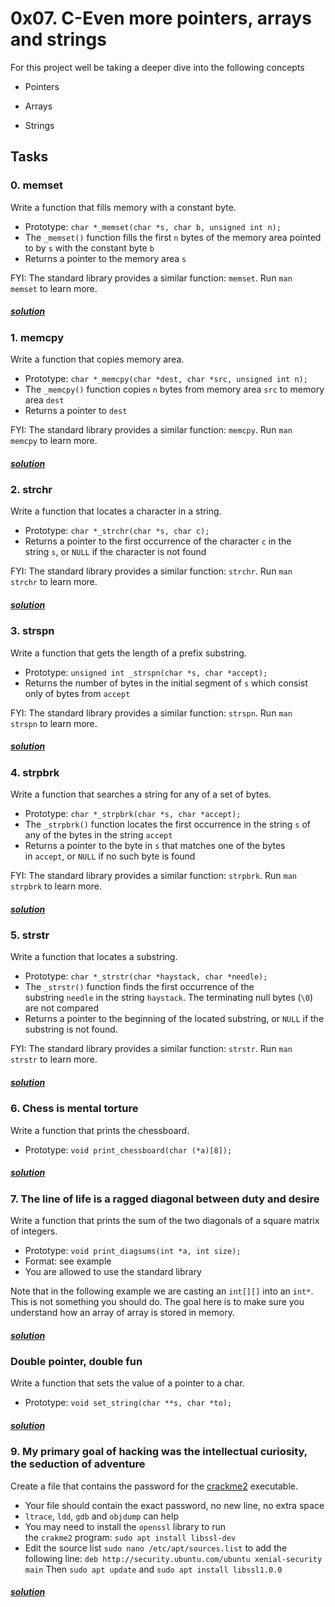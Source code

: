 # 0x07. C-Even more pointers, arrays and strings

For this project well be taking a deeper dive into the following concepts

* Pointers

* Arrays

* Strings
  
  

## Tasks

### 0. memset

Write a function that fills memory with a constant byte.

- Prototype: `char *_memset(char *s, char b, unsigned int n);`
- The `_memset()` function fills the first `n` bytes of the memory area pointed to by `s` with the constant byte `b`
- Returns a pointer to the memory area `s`

FYI: The standard library provides a similar function: `memset`. Run `man memset` to learn more.

##### [solution](0-memset.c)

### 1. memcpy

Write a function that copies memory area.

- Prototype: `char *_memcpy(char *dest, char *src, unsigned int n);`
- The `_memcpy()` function copies `n` bytes from memory area `src` to memory area `dest`
- Returns a pointer to `dest`

FYI: The standard library provides a similar function: `memcpy`. Run `man memcpy` to learn more.

##### [solution](1-memcpy.c)

### 2. strchr

Write a function that locates a character in a string.

- Prototype: `char *_strchr(char *s, char c);`
- Returns a pointer to the first occurrence of the character `c` in the string `s`, or `NULL` if the character is not found

FYI: The standard library provides a similar function: `strchr`. Run `man strchr` to learn more.

##### [solution](2-strchr.c)

### 3. strspn

Write a function that gets the length of a prefix substring.

- Prototype: `unsigned int _strspn(char *s, char *accept);`
- Returns the number of bytes in the initial segment of `s` which consist only of bytes from `accept`

FYI: The standard library provides a similar function: `strspn`. Run `man strspn` to learn more.

##### [solution](3-strspn.c)

### 4. strpbrk

Write a function that searches a string for any of a set of bytes.

- Prototype: `char *_strpbrk(char *s, char *accept);`
- The `_strpbrk()` function locates the first occurrence in the string `s` of any of the bytes in the string `accept`
- Returns a pointer to the byte in `s` that matches one of the bytes in `accept`, or `NULL` if no such byte is found

FYI: The standard library provides a similar function: `strpbrk`. Run `man strpbrk` to learn more.

##### [solution](4-strpbrk.c)

### 5. strstr

Write a function that locates a substring.

- Prototype: `char *_strstr(char *haystack, char *needle);`
- The `_strstr()` function finds the first occurrence of the substring `needle` in the string `haystack`. The terminating null bytes (`\0`) are not compared
- Returns a pointer to the beginning of the located substring, or `NULL` if the substring is not found.

FYI: The standard library provides a similar function: `strstr`. Run `man strstr` to learn more.

##### [solution](5-strstr.c)

### 6. Chess is mental torture

Write a function that prints the chessboard.

- Prototype: `void print_chessboard(char (*a)[8]);`

##### [solution](7-print_chessboard.c)

### 7. The line of life is a ragged diagonal between duty and desire

Write a function that prints the sum of the two diagonals of a square matrix of integers.

- Prototype: `void print_diagsums(int *a, int size);`
- Format: see example
- You are allowed to use the standard library

Note that in the following example we are casting an `int[][]` into an `int*`. This is not something you should do. The goal here is to make sure you understand how an array of array is stored in memory.

##### [solution](8-print_diagsums.c)

### Double pointer, double fun

Write a function that sets the value of a pointer to a char.

- Prototype: `void set_string(char **s, char *to);`

##### [solution](100-set_string.c)

### 9. My primary goal of hacking was the intellectual curiosity, the seduction of adventure

Create a file that contains the password for the [crackme2](https://github.com/holbertonschool/0x06.c "crackme2") executable.

- Your file should contain the exact password, no new line, no extra space
- `ltrace`, `ldd`, `gdb` and `objdump` can help
- You may need to install the `openssl` library to run the `crakme2` program: `sudo apt install libssl-dev`
- Edit the source list `sudo nano /etc/apt/sources.list` to add the following line: `deb http://security.ubuntu.com/ubuntu xenial-security main` Then `sudo apt update` and `sudo apt install libssl1.0.0`

##### [solution](101-crackme_password)


